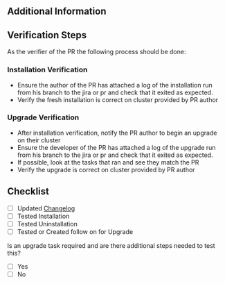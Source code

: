 ## Additional Information
<!-- Add any additional information needed. Such as the Jira or GH issue this PR relates to or any other context you feel is necessary.) -->

## Verification Steps
As the verifier of the PR the following process should be done:

### Installation Verification
- Ensure the author of the PR has attached a log of the installation run from his branch to the jira or pr and check that it exited as expected.
- Verify the fresh installation is correct on cluster provided by PR author 
### Upgrade Verification
- After installation verification, notify the PR author to begin an upgrade on their cluster
- Ensure the developer of the PR has attached a log of the upgrade run from his branch to the jira or pr and check that it exited as expected. 
- If possible, look at the tasks that ran and see they match the PR
- Verify the upgrade is correct on cluster provided by PR author 

<!--
Add the steps required to check this change. Following an example.

1. Go to `XX >> YY >> SS`
2. Create a new item `N` with the info `X`
3. Try to edit this item
4. Check if in the left menu the feature X is not so long present.
-->

## Checklist
<!-- If there is an upgrade required, either outline the steps to test it or link to the issue for the upgrade -->

- [ ] Updated [Changelog](https://github.com/integr8ly/installation/blob/master/CHANGELOG.md)
- [ ] Tested Installation
- [ ] Tested Uninstallation
- [ ] Tested or Created follow on for Upgrade

Is an upgrade task required and are there additional steps needed to test this?
- [ ] Yes
- [ ] No